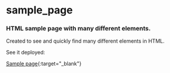 # sample_page

### HTML sample page with many different elements.

Created to see and quickly find many different elements in HTML.

See it deployed:

[Sample page](https://patzez.github.io/sample_page/){:target="_blank"}
